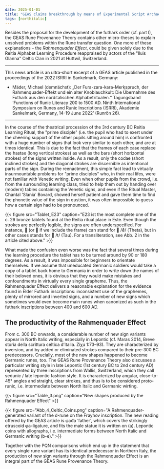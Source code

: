 ```yaml
---
date: 2025-01-01
title: "GEAS claims breakthrough by means of Experimental Script Archaeology, Part II: The emergence of 'runic' sign forms through the Rahmenquader Effect"
tags: [northitalic]
---
```

Besides the proposal for the development of the futhark order (cf. part I), the GEAS Rune Provenance Theory contains other micro-theses to explain unsolved problems within the Rune transfer question. One more of these explanations – the *Rahmenquader Effect*, could be given solely due to the Reitia Alphabet Learning Procedure reappraised by actors of the "Iluis Glanna" Celtic Clan in 2021 at Huttwil, Switzerland.

---

This news article is an ultra-short excerpt of a GEAS article published in the proceedings of the 2022 ISRRI in Sankelmark, Germany:

* Mäder, Michael (demnächst): „Der Fura-zara-kara-Merkspruch, der Rahmenquader-Effekt und ein alter Knoblauchkult: Die Übernahme des Futhark aus den norditalischen Alphabetritualen.“ Tagungsband ’Functions of Runic Literacy 200 to 1500 AD. Ninth International Symposium on Runes and Runic Inscriptions (ISRRI), Akademie Sankelmark, Germany, 14-19 June 2022’ (Runrön 26).

---

In the course of the theatrical procession of the 3rd century BC Reitia Learning Ritual, the "prime disciple" (i.e. the pupil who had to exert under the cheering support of the other pupils sitting around him) is confronted with a huge number of signs that look very similar to each other, and are at times identical. This is due to the fact that the frames of each case replace the hastae (long vertical strokes) as well as the bars (short horizontal strokes) of the signs written inside. As a result, only the codae (short inclined strokes) and the diagonal strokes are discernible as intentional parts of the sign. During the reenactment, this simple fact lead to virtually insurmountable problems for "prime disciples" who, in their real lifes, were not familiar with Venetic writing. Even when other pupils from the crowd, i.e. from the surrounding learning class, tried to help them out by handing over (modern) tables containing the Venetic signs, and even if the Ritual Master, Chantal 'Slania' Bovard, showed herself patient and gave them time to find the phonetic value of the sign in qustion, it was often impossible to guess how a certain sign had to be pronounced. 

{{< figure src="Tablet_E23" caption="E23 ist the most complete one of the c. 29 bronze tablets found at the Reitia ritual place in Este. Even though the strokes are perfectly legible, the signs are often underspecified. For instance,  (or  if we include the frame) can stand for  /ϑ/ (Theta), but in other cases stands for  /t/ (Tau). For a transliteration, see Abb. 2 in the article cited above." >}}

What made the confusion even worse was the fact that several times during the learning procedure the tablet has to be turned around by 90 or 180 degrees. As a result, it was impossible for beginners to orientate themselves. If we assume that uneducated Germanic soldiers would take a copy of a tablet back home to Germania in order to write down the names of their beloved ones, it is obvious that they would make mistakes and confoundments in virtually every single grapheme. Thus, the Rahmenquader Effect delivers a reasonable explanation for the evidence found in Elder Futhark inscriptions: inconsistent use of the graphemes, plenty of mirrored and inverted signs, and a number of new signs which sometimes would even become main runes when canonized as such in the futhark inscriptions between 400 and 600 AD.


## The productivity of the Rahmenquader Effect

From c. 300 BC onwards, a considerable number of new sign variants appear in North Italic writing, especially in Lepontic (cf. Maras 2014, Breve storia della scrittura celtica d’Italia. Ziχu 1:73–93). They are characterized by inversion, and by added or eliminated strokes compared to their pre-300 BC predecessors. Crucially, most of the new shapes happened to become Germanic runes, too. The GEAS Rune Provenance Theory also discusses a particular writing style in late Lepontic (1st century BC to 2nd century AD) represented by three inscriptions from Wallis, Switzerland, which they call sedunic / late lepontic fashion style. It is characterized by angular, close-to-45° angles and straight, clear strokes, and thus is to be considered proto-runic, i.e. intermediate between North Italic and Germanic wirting.

{{< figure src="Table_3.png" caption="New shapes produced by the Rahmenquader Effect" >}}


{{< figure src="Abb_4_Celtic_Coins.png" caption="A Rahmenquader-generated variant of the d-rune on the Frøyhov inscription. The new reading offered by the GEAS article is φađa ‘father’, which covers the strikingly etruscoid φa-ligature, and fits the male statue it is written on (a). Lepontic coins with allographs, i.e. intermediate forms between North Italic and Germanic writing (b-e)." >}}


Together with the PQN comparisons which end up in the statement that every single rune variant has its identical predecessor in Northern Italy, the production of new sign variants through the Rahmenquader Effect is an integral part of the GEAS Rune Provenance Theory. 





